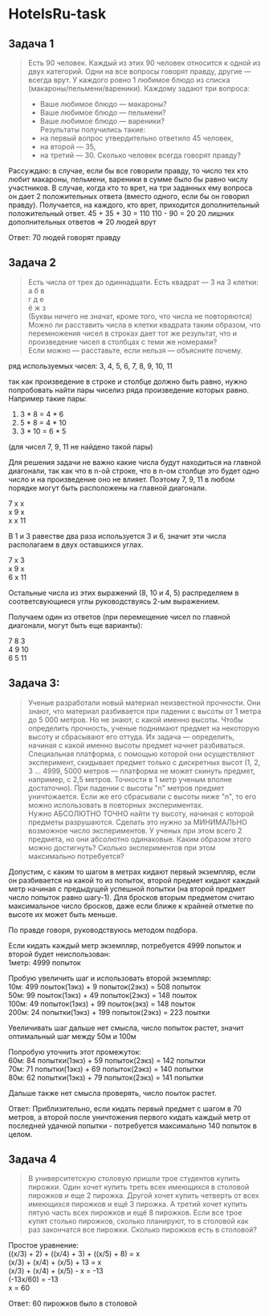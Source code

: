 # HotelsRu-task

## Задача 1

> Есть 90 человек. Каждый из этих 90 человек относится к одной из двух категорий. Одни на все вопросы говорят правду, другие — всегда врут. 
> У каждого ровно 1 любимое блюдо из списка (макароны/пельмени/вареники). Каждому задают три вопроса:
> * Ваше любимое блюдо — макароны?
> * Ваше любимое блюдо — пельмени?
> * Ваше любимое блюдо — вареники?  
> Результаты получились такие:
> * на первый вопрос утвердительно ответило 45 человек,
> * на второй — 35,
> * на третий — 30.
> Сколько человек всегда говорят правду?  

Рассуждаю: в случае, если бы все говорили правду, то число тех кто любит макароны, пельмени, вареники в сумме было бы равно числу участников.
В случае, когда кто то врет, на три заданных ему вопроса он дает 2 положительных ответа (вместо одного, если бы он говорил правду). 
Получается, на каждого, кто врет, приходится дополнительный положительный ответ.
45 + 35 + 30 = 110
110 - 90 = 20
20 лишних дополнительных ответов => 20 людей врут

Ответ: 70 людей говорят правду

## Задача 2

> Есть числа от трех до одиннадцати. Есть квадрат — 3 на 3 клетки:  
> а б в  
> г д е  
> ё ж з  
> (Буквы ничего не значат, кроме того, что числа не повторяются)  
> Можно ли расставить числа в клетки квадрата таким образом, что перемножения чисел в строках дает тот же результат, что и произведение чисел в столбцах с теми же номерами?  
> Если можно — расставьте, если нельзя — объясните почему.

ряд используемых чисел: 3, 4, 5, 6, 7, 8, 9, 10, 11

так как произведение в строке и столбце должно быть равно, нужно попробовать найти пары чиселиз ряда произведение которых равно.
Например такие пары:
1.  3 * 8 = 4 * 6
2.  5 * 8 = 4 * 10
3.  3 * 10 = 6 * 5

(для чисел 7, 9, 11 не найдено такой пары)

Для решения задачи не важно какие числа будут находиться на главной диагонали, так как что в n-ой строке, что в n-ом столбце это будет одно число и на произведение оно не влияет.
Поэтому 7, 9, 11 в любом порядке могут быть расположены на главной диагонали.

7  х  х  
х  9  х  
х  х  11  

В 1 и 3 равестве два раза используется 3 и 6, значит эти числа располагаем в двух оставшихся углах.

7  х  3  
х  9  х  
6  х  11  

Остальные числа из этих выражений (8, 10 и 4, 5) распределяем в соответсвующиеся углы руководствуясь 2-ым выражением.

Получаем один из ответов (при перемещение чисел по главной диагонали, могут быть еще варианты):

7  8  3  
4  9  10  
6  5  11  

## Задача 3:
> Ученые разработали новый материал неизвестной прочности. Они знают, что материал разбивается при падении с высоты от 1 метра до 5 000 метров. Но не знают, с какой именно высоты. Чтобы определить прочность, ученые поднимают предмет на некоторую высоту и сбрасывают его оттуда. Их задача — определить, начиная с какой именно высоты предмет начнет разбиваться.  
> Специальная платформа, с помощью которой они осуществляют эксперимент, скидывает предмет только с дискретных высот (1, 2, 3 ... 4999, 5000 метров — платформа не может скинуть предмет, например, с 2,5 метров. Точности в 1 метр ученым вполне достаточно). При падении с высоты "n" метров предмет уничтожается. Если же его сбрасывали с высоты ниже "n", то его можно использовать в повторных экспериментах.  
> Нужно АБСОЛЮТНО ТОЧНО найти ту высоту, начиная с которой предметы разрушаются. Сделать это нужно за МИНИМАЛЬНО возможное число экспериментов. У ученых при этом всего 2 предмета, но они абсолютно одинаковые. Каким образом этого можно достигнуть? Сколько экспериментов при этом максимально потребуется?

Допустим, с каким то шагом в метрах кидают первый экземпляр, если он разбивается на какой то из попыток, второй предмет кидают каждый метр начиная с предыдущей успешной попытки (на второй предмет число попыток равно шагу-1). Для бросков вторым предметом считаю максимальное число бросков, даже если ближе к крайней отметке по высоте их может быть меньше.

По правде говоря, руководствуюсь методом подбора.

Если кидать каждый метр экземпляр, потребуется 4999 попыток и второй будет неиспользован:  
1метр: 4999 попыток   

Пробую увеличить шаг и использовать второй экземпляр:  
10м: 499 поыток(1экз) + 9 попыток(2экз) = 508 попыток  
50м:  99 поыток(1экз) + 49 попыток(2экз) = 148 поыток  
100м: 49 попыток(1экз) + 99 поыток(экз) = 148 поыток  
200м: 24 попытки(1экз) + 199 попыток(2экз) = 223 поытки  

Увеличивать шаг дальше нет смысла, число попыток растет, значит оптимальный шаг между 50м и 100м

Попробую уточнить этот промежуток:  
60м: 84 попытки(1экз) + 59 попыток(2экз) = 142 попытки  
70м: 71 попытки(1экз) + 69 попыток(2экз) = 140 попытки  
80м: 62 попытки(1экз) + 79 попыток(2экз) = 141 попытки  

Дальше также нет смысла проверять, число поыток растет.

Ответ: Приблизительно, если кидать первый предмет с шагом в 70 метров, а второй после уничтожения первого кидать каждый метр от последней удачной попытки - потребуется максимально 140 попыток в целом.

## Задача 4
> В университетскую столовую пришли трое студентов купить пирожки. Один хочет купить треть всех имеющихся в столовой пирожков и еще 2 пирожка. Другой хочет купить четверть от всех имеющихся пирожков и ещё 3 пирожка. А третий хочет купить пятую часть всех пирожков и ещё 8 пирожков. Если все трое купят столько пирожков, сколько планируют, то в столовой как раз закончатся все пирожки. Сколько пирожков есть в столовой? 

Простое уравнение:  
((х/3) + 2) + ((х/4) + 3) + ((х/5) + 8) = х  
(х/3) + (х/4) + (х/5) + 13 = х  
(х/3) + (х/4) + (х/5) - х = -13  
(-13х/60) = -13  
х = 60  

Ответ: 60 пирожков было в столовой
